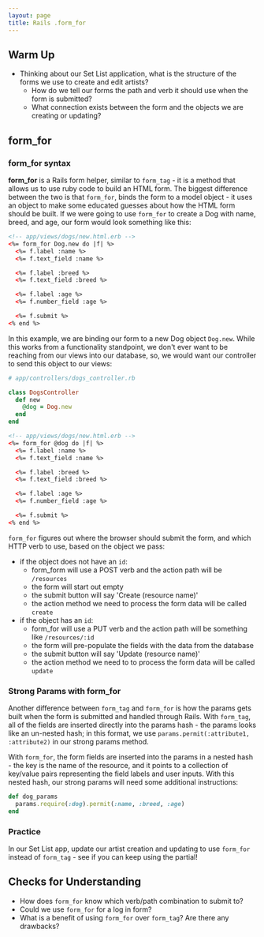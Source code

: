 ```yaml
---
layout: page
title: Rails .form_for
---
```


## Warm Up

- Thinking about our Set List application, what is the structure of the forms we use to create and edit artists?
    - How do we tell our forms the path and verb it should use when the form is submitted?
    - What connection exists between the form and the objects we are creating or updating?

## form_for

### form_for syntax

**form_for** is a Rails form helper, similar to `form_tag` - it is a method that allows us to use ruby code to build an HTML form.  The biggest difference between the two is that `form_for`, binds the form to a model object - it uses an object to make some educated guesses about how the HTML form should be built.  If we were going to use `form_for` to create a Dog with name, breed, and age, our form would look something like this:

```html
<!-- app/views/dogs/new.html.erb -->
<%= form_for Dog.new do |f| %>
  <%= f.label :name %>
  <%= f.text_field :name %>

  <%= f.label :breed %>
  <%= f.text_field :breed %>

  <%= f.label :age %>
  <%= f.number_field :age %>

  <%= f.submit %>
<% end %>
```

In this example, we are binding our form to a new Dog object `Dog.new`.  While this works from a functionality standpoint, we don't ever want to be reaching from our views into our database, so, we would want our controller to send this object to our views:

```ruby
# app/controllers/dogs_controller.rb

class DogsController
  def new
    @dog = Dog.new
  end
end
```

```html
<!-- app/views/dogs/new.html.erb -->
<%= form_for @dog do |f| %>
  <%= f.label :name %>
  <%= f.text_field :name %>

  <%= f.label :breed %>
  <%= f.text_field :breed %>

  <%= f.label :age %>
  <%= f.number_field :age %>

  <%= f.submit %>
<% end %>
```

`form_for` figures out where the browser should submit the form, and which HTTP verb to use, based on the object we pass:

* if the object does not have an `id`:
  * form_form will use a POST verb and the action path will be `/resources`
  * the form will start out empty
  * the submit button will say 'Create (resource name)'
  * the action method we need to process the form data will be called `create`
* if the object has an `id`:
  * form_for will use a PUT verb and the action path will be something like `/resources/:id`
  * the form will pre-populate the fields with the data from the database
  * the submit button will say 'Update (resource name)'
  * the action method we need to to process the form data will be called `update`

### Strong Params with form_for

Another difference between `form_tag` and `form_for` is how the params gets built when the form is submitted and handled through Rails. With `form_tag`,  all of the fields are inserted directly into the params hash - the params looks like an un-nested hash; in this format, we use `params.permit(:attribute1, :attribute2)` in our strong params method.  

With `form_for`, the form fields are inserted into the params in a nested hash - the key is the name of the resource, and it points to a collection of key/value pairs representing the field labels and user inputs.  With this nested hash, our strong params will need some additional instructions:

```ruby
def dog_params
  params.require(:dog).permit(:name, :breed, :age)
end
```

### Practice

In our Set List app, update our artist creation and updating to use `form_for` instead of `form_tag` - see if you can keep using the partial!

## Checks for Understanding

* How does `form_for` know which verb/path combination to submit to?
* Could we use `form_for` for a log in form?
* What is a benefit of using `form_for` over `form_tag`? Are there any drawbacks?
